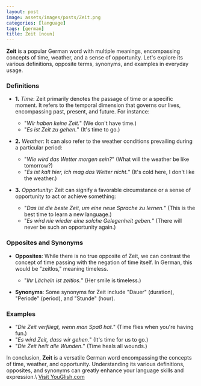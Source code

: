 ```yaml
---
layout: post
image: assets/images/posts/Zeit.png
categories: [language]
tags: [german]
title: Zeit [noun]
---
```


**Zeit** is a popular German word with multiple meanings, encompassing concepts of time, weather, and a sense of opportunity. Let's explore its various definitions, opposite terms, synonyms, and examples in everyday usage.

### Definitions

* **1.** *Time*: Zeit primarily denotes the passage of time or a specific moment. It refers to the temporal dimension that governs our lives, encompassing past, present, and future. For instance:
   - "*Wir haben keine Zeit.*" (We don't have time.)
   - "*Es ist Zeit zu gehen.*" (It's time to go.)

* **2.** *Weather*: It can also refer to the weather conditions prevailing during a particular period:
   - "*Wie wird das Wetter morgen sein?*" (What will the weather be like tomorrow?)
   - "*Es ist kalt hier, ich mag das Wetter nicht.*" (It's cold here, I don't like the weather.)

* **3.** *Opportunity*: Zeit can signify a favorable circumstance or a sense of opportunity to act or achieve something:
   - "*Das ist die beste Zeit, um eine neue Sprache zu lernen.*" (This is the best time to learn a new language.)
   - "*Es wird nie wieder eine solche Gelegenheit geben.*" (There will never be such an opportunity again.)

### Opposites and Synonyms

* **Opposites**: While there is no true opposite of Zeit, we can contrast the concept of time passing with the negation of time itself. In German, this would be "zeitlos," meaning timeless.
   - "*Ihr Lächeln ist zeitlos.*" (Her smile is timeless.)

* **Synonyms**: Some synonyms for Zeit include "Dauer" (duration), "Periode" (period), and "Stunde" (hour).

### Examples

* "*Die Zeit verfliegt, wenn man Spaß hat.*" (Time flies when you're having fun.)
* "*Es wird Zeit, dass wir gehen.*" (It's time for us to go.)
* "*Die Zeit heilt alle Wunden.*" (Time heals all wounds.)

In conclusion, **Zeit** is a versatile German word encompassing the concepts of time, weather, and opportunity. Understanding its various definitions, opposites, and synonyms can greatly enhance your language skills and expression.\ <a id="yg-widget-0" class="youglish-widget" data-query="Zeit" data-lang="german" data-components="8412" data-auto-start="0" data-bkg-color="theme_light" data-title="How%20to%20pronounce%20Zeit%20in%20German"  rel="nofollow" href="https://youglish.com">Visit YouGlish.com</a><script async src="https://youglish.com/public/emb/widget.js" charset="utf-8"></script>